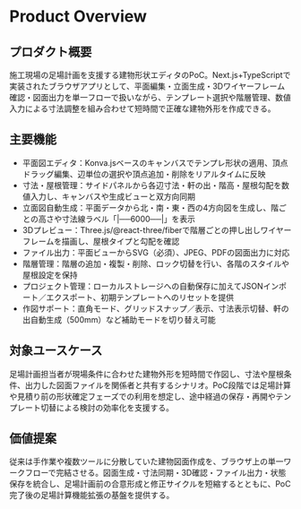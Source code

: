 # Product Overview

## プロダクト概要
施工現場の足場計画を支援する建物形状エディタのPoC。Next.js+TypeScriptで実装されたブラウザアプリとして、平面編集・立面生成・3Dワイヤーフレーム確認・図面出力を単一フローで扱いながら、テンプレート選択や階層管理、数値入力による寸法調整を組み合わせて短時間で正確な建物外形を作成できる。

## 主要機能
- 平面図エディタ：Konva.jsベースのキャンバスでテンプレ形状の適用、頂点ドラッグ編集、辺単位の選択や頂点追加・削除をリアルタイムに反映
- 寸法・屋根管理：サイドパネルから各辺寸法・軒の出・階高・屋根勾配を数値入力し、キャンバスや生成ビューと双方向同期
- 立面図自動生成：平面データから北・南・東・西の4方向図を生成し、階ごとの高さや寸法線ラベル「|──6000──|」を表示
- 3Dプレビュー：Three.js/@react-three/fiberで階層ごとの押し出しワイヤーフレームを描画し、屋根タイプと勾配を確認
- ファイル出力：平面ビューからSVG（必須）、JPEG、PDFの図面出力に対応
- 階層管理：階層の追加・複製・削除、ロック切替を行い、各階のスタイルや屋根設定を保持
- プロジェクト管理：ローカルストレージへの自動保存に加えてJSONインポート／エクスポート、初期テンプレートへのリセットを提供
- 作図サポート：直角モード、グリッドスナップ／表示、寸法表示切替、軒の出自動生成（500mm）など補助モードを切り替え可能

## 対象ユースケース
足場計画担当者が現場条件に合わせた建物外形を短時間で作図し、寸法や屋根条件、出力した図面ファイルを関係者と共有するシナリオ。PoC段階では足場計算や見積り前の形状確定フェーズでの利用を想定し、途中経過の保存・再開やテンプレート切替による検討の効率化を支援する。

## 価値提案
従来は手作業や複数ツールに分散していた建物図面作成を、ブラウザ上の単一ワークフローで完結させる。図面生成・寸法同期・3D確認・ファイル出力・状態保存を統合し、足場計画前の合意形成と修正サイクルを短縮するとともに、PoC完了後の足場計算機能拡張の基盤を提供する。
